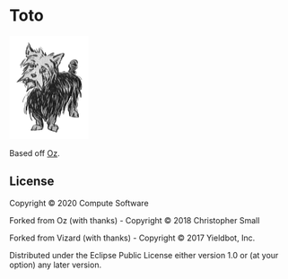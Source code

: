 # Toto

![Toto the dog](doc/img/toto.png)

Based off [Oz](https://github.com/metasoarous/oz).

## License

Copyright © 2020 Compute Software

Forked from Oz (with thanks) - Copyright © 2018 Christopher Small

Forked from Vizard (with thanks) - Copyright © 2017 Yieldbot, Inc.

Distributed under the Eclipse Public License either version 1.0 or (at your option) any later version.
